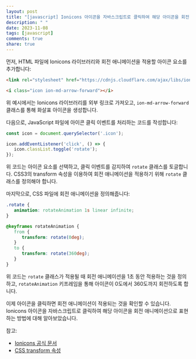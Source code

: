 ```yaml
---
layout: post
title: "[javascript] Ionicons 아이콘을 자바스크립트로 클릭하여 해당 아이콘을 회전 애니메이션으로 표현하는 방법"
description: " "
date: 2023-11-08
tags: [javascript]
comments: true
share: true
---
```


먼저, HTML 파일에 Ionicons 라이브러리와 회전 애니메이션을 적용할 아이콘 요소를 추가합니다:

```html
<link rel="stylesheet" href="https://cdnjs.cloudflare.com/ajax/libs/ionicons/5.0.0-rc.0/css/ionicons.min.css">

<i class="icon ion-md-arrow-forward"></i>
```

위 예시에서는 Ionicons 라이브러리를 외부 링크로 가져오고, `ion-md-arrow-forward` 클래스를 통해 화살표 아이콘을 생성합니다.

다음으로, JavaScript 파일에 아이콘 클릭 이벤트를 처리하는 코드를 작성합니다:

```javascript
const icon = document.querySelector('.icon');

icon.addEventListener('click', () => {
   icon.classList.toggle('rotate');
});
```

위 코드는 아이콘 요소를 선택하고, 클릭 이벤트를 감지하여 `rotate` 클래스를 토글합니다. CSS3의 transform 속성을 이용하여 회전 애니메이션을 적용하기 위해 `rotate` 클래스를 정의해야 합니다.

마지막으로, CSS 파일에 회전 애니메이션을 정의해줍니다:

```css
.rotate {
   animation: rotateAnimation 1s linear infinite;
}

@keyframes rotateAnimation {
   from {
      transform: rotate(0deg);
   }
   to {
      transform: rotate(360deg);
   }
}
```

위 코드는 `rotate` 클래스가 적용될 때 회전 애니메이션을 1초 동안 적용하는 것을 정의하고, `rotateAnimation` 키프레임을 통해 아이콘이 0도에서 360도까지 회전하도록 합니다.

이제 아이콘을 클릭하면 회전 애니메이션이 적용되는 것을 확인할 수 있습니다. Ionicons 아이콘을 자바스크립트로 클릭하여 해당 아이콘을 회전 애니메이션으로 표현하는 방법에 대해 알아보았습니다.

참고: 
- [Ionicons 공식 문서](https://ionic.io/ionicons)
- [CSS transform 속성](https://developer.mozilla.org/ko/docs/Web/CSS/transform)